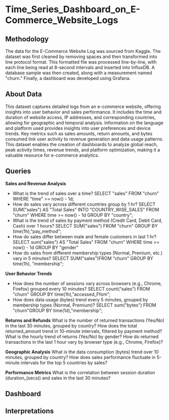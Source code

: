 # Time_Series_Dashboard_on_E-Commerce_Website_Logs

## Methodology
The data for the E-Commerce Website Log was sourced from Kaggle. The dataset was first cleaned by removing spaces and then transformed into line protocol format. This formatted file was processed line-by-line, with each line being read at 8-second intervals and inserted into InfluxDB. A database sample was then created, along with a measurement named "churn." Finally, a dashboard was developed using Grafana.

## About Data
This dataset captures detailed logs from an e-commerce website, offering insights into user behavior and sales performance. It includes the time and duration of website access, IP addresses, and corresponding countries, allowing for geographic and temporal analysis. Information on the language and platform used provides insights into user preferences and device trends. Key metrics such as sales amounts, return amounts, and bytes consumed link user activity to revenue generation and data usage patterns. This dataset enables the creation of dashboards to analyze global reach, peak activity times, revenue trends, and platform optimization, making it a valuable resource for e-commerce analytics.

## Queries
****Sales and Revenue Analysis****
- What is the trend of sales over a time?
  SELECT "sales" FROM "churn" WHERE "time" >= now() - 1d;
- How do sales vary across different countries group by 1 hr?
  SELECT SUM("sales") AS "Total Sales" INTO "COUNTRY_WISE_SALES" FROM "churn" WHERE time >= now() - 1d GROUP BY "country";
- What is the trend of sales by payment method (Credit Card, Debit Card, Cash) over 1 hours?
  SELECT SUM("sales") FROM "churn" GROUP BY time(1h),"pay_method";
- How do sales differ between male and female customers in last 1 hr?
  SELECT sum("sales") AS "Total Sales" FROM "churn" WHERE time >= now() - 1d GROUP BY "gender"
- How do sales from different membership types (Normal, Premium, etc.) vary in 5 minutes?
  SELECT SUM("sales")FROM "churn" GROUP BY time(1h), "membership";
  
****User Behavior Trends****
- How does the number of sessions vary across browsers (e.g., Chrome, Firefox) grouped every 10 minutes?
  SELECT count(“sales”) FROM "churn" GROUP BY time(1h),"accessed_Ffom";
- How does data usage (bytes) trend every 5 minutes, grouped by membership types (Normal, Premium)?
  SELECT sum("bytes") FROM "churn"GROUP BY time(1d),"membership";

****Returns and Refunds****
What is the number of returned transactions (Yes/No) in the last 30 minutes, grouped by country?
How does the total returned_amount trend in 10-minute intervals, filtered by payment method?
What is the hourly trend of returns (Yes/No) by gender?
How do returned transactions in the last 1 hour vary by browser type (e.g., Chrome, Firefox)?


****Geographic Analysis****
What is the data consumption (bytes) trend over 10 minutes, grouped by country?
How does sales performance fluctuate in 5-minute intervals for the top 5 countries by sales?

****Performance Metrics****
What is the correlation between session duration (duration_(secs)) and sales in the last 30 
minutes?


## Dashboard


## Interpretations
